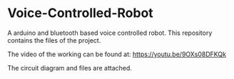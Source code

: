 # Voice-Controlled-Robot
A arduino and bluetooth based voice controlled robot.
This repository contains the files of the project.


The video of the working can be found at: https://youtu.be/9OXs08DFKQk

The circuit diagram and files are attached.


